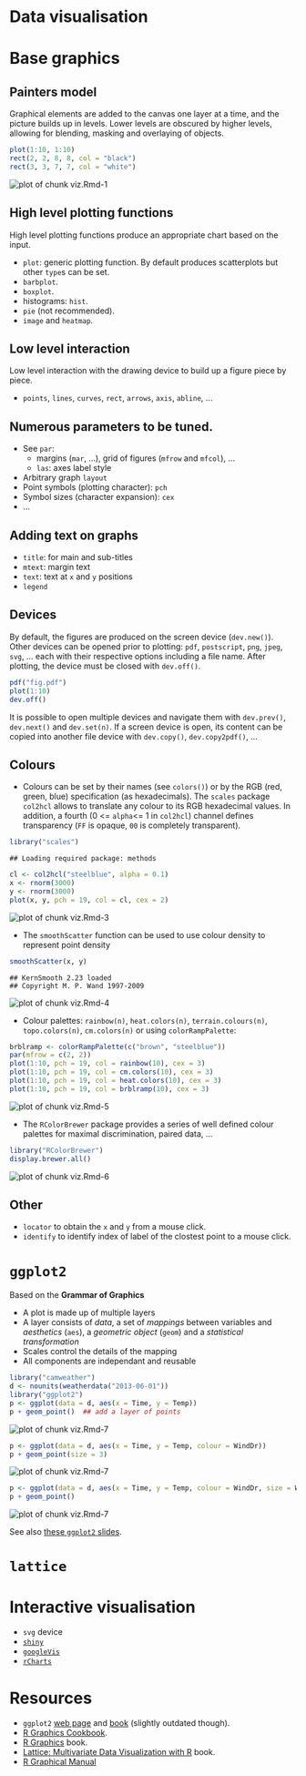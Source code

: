 Data visualisation
===

# Base graphics

## Painters model

Graphical elements are added to the canvas one layer at a time, and
the picture builds up in levels. Lower levels are obscured by higher
levels, allowing for blending, masking and overlaying of objects.


```r
plot(1:10, 1:10)
rect(2, 2, 8, 8, col = "black")
rect(3, 3, 7, 7, col = "white")
```

![plot of chunk viz.Rmd-1](figure/viz_Rmd-1.png) 

## High level plotting functions

High level plotting functions produce an appropriate chart based on
the input.

- `plot`: generic plotting function. By default produces scatterplots
  but other `type`s can be set.
- `barbplot`.
- `boxplot`.
- histograms: `hist`.
- `pie` (not recommended).
- `image` and `heatmap`.

## Low level interaction

Low level interaction with the drawing device to build up a figure piece by piece.

- `points`, `lines`, `curves`, `rect`, `arrows`, `axis`, `abline`, ...

## Numerous parameters to be tuned.

- See `par`:
  - margins (`mar`, ...), grid of figures (`mfrow` and `mfcol`), ...
  - `las`: axes label style
- Arbitrary graph `layout`
- Point symbols (plotting character): `pch`
- Symbol sizes (character expansion): `cex`
- ...

## Adding text on graphs
- `title`: for main and sub-titles
- `mtext`: margin text
- `text`: text at `x` and `y` positions
- `legend`

## Devices

By default, the figures are produced on the screen device
(`dev.new()`). Other devices can be opened prior to plotting: `pdf`,
`postscript`, `png`, `jpeg`, `svg`, ... each with their respective
options including a file name. After plotting, the device must be
closed with `dev.off()`.


```r
pdf("fig.pdf")
plot(1:10)
dev.off()
```


It is possible to open multiple devices and navigate them with
`dev.prev()`, `dev.next()` and `dev.set(n)`. If a screen device is
open, its content can be copied into another file device with
`dev.copy()`, `dev.copy2pdf()`, ...

## Colours

- Colours can be set by their names (see `colors()`) or by the RGB
  (red, green, blue) specification (as hexadecimals). The `scales`
  package `col2hcl` allows to translate any colour to its RGB
  hexadecimal values. In addition, a fourth (0 <= `alpha`<= 1 in
  `col2hcl`) channel defines transparency (`FF` is opaque, `00` is
  completely transparent).


```r
library("scales")
```

```
## Loading required package: methods
```

```r
cl <- col2hcl("steelblue", alpha = 0.1)
x <- rnorm(3000)
y <- rnorm(3000)
plot(x, y, pch = 19, col = cl, cex = 2)
```

![plot of chunk viz.Rmd-3](figure/viz_Rmd-3.png) 


- The `smoothScatter` function can be used to use colour density to
  represent point density


```r
smoothScatter(x, y)
```

```
## KernSmooth 2.23 loaded
## Copyright M. P. Wand 1997-2009
```

![plot of chunk viz.Rmd-4](figure/viz_Rmd-4.png) 


- Colour palettes: `rainbow(n)`, `heat.colors(n)`,
`terrain.colours(n)`, `topo.colors(n)`, `cm.colors(n)` or using
`colorRampPalette`:


```r
brblramp <- colorRampPalette(c("brown", "steelblue"))
par(mfrow = c(2, 2))
plot(1:10, pch = 19, col = rainbow(10), cex = 3)
plot(1:10, pch = 19, col = cm.colors(10), cex = 3)
plot(1:10, pch = 19, col = heat.colors(10), cex = 3)
plot(1:10, pch = 19, col = brblramp(10), cex = 3)
```

![plot of chunk viz.Rmd-5](figure/viz_Rmd-5.png) 


- The `RColorBrewer` package provides a series of well defined colour
  palettes for maximal discrimination, paired data, ...


```r
library("RColorBrewer")
display.brewer.all()
```

![plot of chunk viz.Rmd-6](figure/viz_Rmd-6.png) 


## Other
- `locator` to obtain the `x` and `y` from a mouse click.
- `identify` to identify index of label of the clostest point to a mouse click.

# `ggplot2`

Based on the **Grammar of Graphics**
- A plot is made up of multiple layers
- A layer consists of *data*, a set of *mappings* between variables
  and *aesthetics* (`aes`), a *geometric object* (`geom`) and a
  *statistical transformation*
- Scales control the details of the mapping
- All components are independant and reusable


```r
library("camweather")
d <- nounits(weatherdata("2013-06-01"))
library("ggplot2")
p <- ggplot(data = d, aes(x = Time, y = Temp))
p + geom_point()  ## add a layer of points 
```

![plot of chunk viz.Rmd-7](figure/viz_Rmd-71.png) 

```r
p <- ggplot(data = d, aes(x = Time, y = Temp, colour = WindDr))
p + geom_point(size = 3)
```

![plot of chunk viz.Rmd-7](figure/viz_Rmd-72.png) 

```r
p <- ggplot(data = d, aes(x = Time, y = Temp, colour = WindDr, size = WindSp))
p + geom_point()
```

![plot of chunk viz.Rmd-7](figure/viz_Rmd-73.png) 


See also [these `ggplot2` slides](https://github.com/lgatto/visualisation).

# `lattice`

# Interactive visualisation

- `svg` device
- [`shiny`](http://www.rstudio.com/shiny/)
- [`googleVis`](http://code.google.com/p/google-motion-charts-with-r/)
- [`rCharts`](http://rcharts.io/)

# Resources

- `ggplot2` [web page](http://ggplot2.org/) and [book](http://www.amazon.com/dp/0387981403) (slightly outdated though).
- [R Graphics Cookbook](http://www.amazon.com/dp/1449316956).
- [R Graphics](https://www.stat.auckland.ac.nz/~paul/RG2e/) book.
- [Lattice: Multivariate Data Visualization with R](http://lmdvr.r-forge.r-project.org/figures/figures.html) book.
- [R Graphical Manual](http://rgm3.lab.nig.ac.jp/RGM/)
